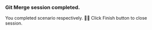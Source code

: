 ### Git Merge session completed.
You completed scenario respectively. 👏🏻
Click Finish button to close session.